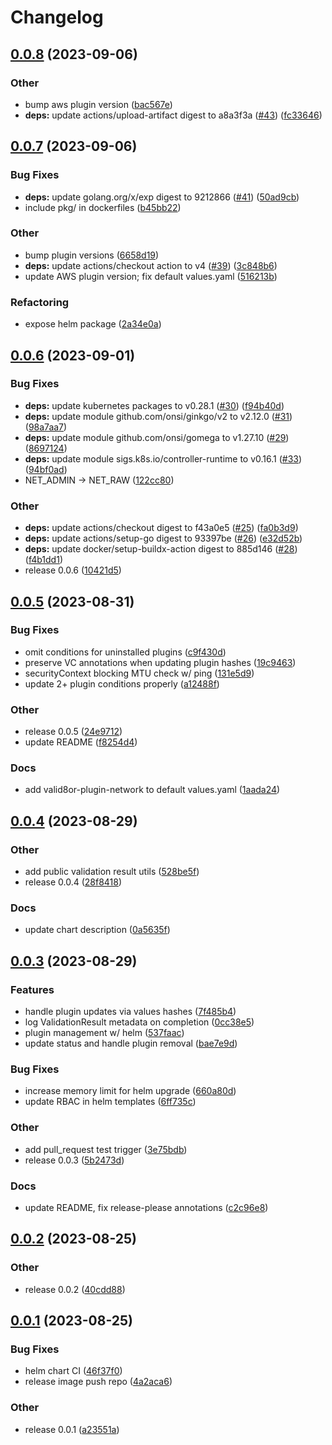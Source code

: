 # Changelog

## [0.0.8](https://github.com/spectrocloud-labs/valid8or/compare/v0.0.7...v0.0.8) (2023-09-06)


### Other

* bump aws plugin version ([bac567e](https://github.com/spectrocloud-labs/valid8or/commit/bac567e69ac6a957b78f29b5bcec81d2f3b0c6b8))
* **deps:** update actions/upload-artifact digest to a8a3f3a ([#43](https://github.com/spectrocloud-labs/valid8or/issues/43)) ([fc33646](https://github.com/spectrocloud-labs/valid8or/commit/fc3364674e45c9dd3fdbf15773a7fbe2f04e3395))

## [0.0.7](https://github.com/spectrocloud-labs/valid8or/compare/v0.0.6...v0.0.7) (2023-09-06)


### Bug Fixes

* **deps:** update golang.org/x/exp digest to 9212866 ([#41](https://github.com/spectrocloud-labs/valid8or/issues/41)) ([50ad9cb](https://github.com/spectrocloud-labs/valid8or/commit/50ad9cbd72f531ab3e29eb43d59f75026efc96b0))
* include pkg/ in dockerfiles ([b45bb22](https://github.com/spectrocloud-labs/valid8or/commit/b45bb22532adc3e860aea56edf7ab3f3a95519fd))


### Other

* bump plugin versions ([6658d19](https://github.com/spectrocloud-labs/valid8or/commit/6658d190022815cf56d1a345ae66d46fd260c10c))
* **deps:** update actions/checkout action to v4 ([#39](https://github.com/spectrocloud-labs/valid8or/issues/39)) ([3c848b6](https://github.com/spectrocloud-labs/valid8or/commit/3c848b61c3294cdd1ceed376c3e4a48521221b6f))
* update AWS plugin version; fix default values.yaml ([516213b](https://github.com/spectrocloud-labs/valid8or/commit/516213ba35d80c4e8692b1448b22f6e1b9756c5d))


### Refactoring

* expose helm package ([2a34e0a](https://github.com/spectrocloud-labs/valid8or/commit/2a34e0ae780b287a8a1a48ee00f5016e667c8304))

## [0.0.6](https://github.com/spectrocloud-labs/valid8or/compare/v0.0.5...v0.0.6) (2023-09-01)


### Bug Fixes

* **deps:** update kubernetes packages to v0.28.1 ([#30](https://github.com/spectrocloud-labs/valid8or/issues/30)) ([f94b40d](https://github.com/spectrocloud-labs/valid8or/commit/f94b40d7d9b0be097cad185b0426727380cef822))
* **deps:** update module github.com/onsi/ginkgo/v2 to v2.12.0 ([#31](https://github.com/spectrocloud-labs/valid8or/issues/31)) ([98a7aa7](https://github.com/spectrocloud-labs/valid8or/commit/98a7aa785946534db076a093c0715ac63782d72f))
* **deps:** update module github.com/onsi/gomega to v1.27.10 ([#29](https://github.com/spectrocloud-labs/valid8or/issues/29)) ([8697124](https://github.com/spectrocloud-labs/valid8or/commit/8697124f495004f71ed9ba694ab8116880a4ae7f))
* **deps:** update module sigs.k8s.io/controller-runtime to v0.16.1 ([#33](https://github.com/spectrocloud-labs/valid8or/issues/33)) ([94bf0ad](https://github.com/spectrocloud-labs/valid8or/commit/94bf0ad33b8524a82427b12320ba70493af9ac21))
* NET_ADMIN -&gt; NET_RAW ([122cc80](https://github.com/spectrocloud-labs/valid8or/commit/122cc808ed6b83eb6a33dc38e031d86805440784))


### Other

* **deps:** update actions/checkout digest to f43a0e5 ([#25](https://github.com/spectrocloud-labs/valid8or/issues/25)) ([fa0b3d9](https://github.com/spectrocloud-labs/valid8or/commit/fa0b3d95f74e70226f07114bffcde2e1b270ad33))
* **deps:** update actions/setup-go digest to 93397be ([#26](https://github.com/spectrocloud-labs/valid8or/issues/26)) ([e32d52b](https://github.com/spectrocloud-labs/valid8or/commit/e32d52bc1243451b6a0f6a27f228869da9497761))
* **deps:** update docker/setup-buildx-action digest to 885d146 ([#28](https://github.com/spectrocloud-labs/valid8or/issues/28)) ([f4b1dd1](https://github.com/spectrocloud-labs/valid8or/commit/f4b1dd10a4170f2596bf2cebf64a363d21efcc44))
* release 0.0.6 ([10421d5](https://github.com/spectrocloud-labs/valid8or/commit/10421d59a5fbc4dd840a6aac9f24657ee8d1be7c))

## [0.0.5](https://github.com/spectrocloud-labs/valid8or/compare/v0.0.4...v0.0.5) (2023-08-31)


### Bug Fixes

* omit conditions for uninstalled plugins ([c9f430d](https://github.com/spectrocloud-labs/valid8or/commit/c9f430d81bfdbb077edfa5d3cc48f314bf831c45))
* preserve VC annotations when updating plugin hashes ([19c9463](https://github.com/spectrocloud-labs/valid8or/commit/19c9463a4ed7b516731fdaf76cf487e682a6a2c4))
* securityContext blocking MTU check w/ ping ([131e5d9](https://github.com/spectrocloud-labs/valid8or/commit/131e5d91015b54b470b61708bfe8675f7eb26a0e))
* update 2+ plugin conditions properly ([a12488f](https://github.com/spectrocloud-labs/valid8or/commit/a12488f9dc376d1b0a8b413791b3aa2e25b185a5))


### Other

* release 0.0.5 ([24e9712](https://github.com/spectrocloud-labs/valid8or/commit/24e9712ffbf6fb8d33333d5d8c063f3935c7ceae))
* update README ([f8254d4](https://github.com/spectrocloud-labs/valid8or/commit/f8254d4a0bca6db90523ace43503cf6d80d3af30))


### Docs

* add valid8or-plugin-network to default values.yaml ([1aada24](https://github.com/spectrocloud-labs/valid8or/commit/1aada2492d518e7ed50934d2cb6e184da5d1e031))

## [0.0.4](https://github.com/spectrocloud-labs/valid8or/compare/v0.0.3...v0.0.4) (2023-08-29)


### Other

* add public validation result utils ([528be5f](https://github.com/spectrocloud-labs/valid8or/commit/528be5f91e8bfb7d6f1530002dd99971e4983a7e))
* release 0.0.4 ([28f8418](https://github.com/spectrocloud-labs/valid8or/commit/28f8418356694ad5c86b97d2b9df9d51c2f6d279))


### Docs

* update chart description ([0a5635f](https://github.com/spectrocloud-labs/valid8or/commit/0a5635f94f949c39592dbe7f20e5301f4836f291))

## [0.0.3](https://github.com/spectrocloud-labs/valid8or/compare/v0.0.2...v0.0.3) (2023-08-29)


### Features

* handle plugin updates via values hashes ([7f485b4](https://github.com/spectrocloud-labs/valid8or/commit/7f485b41f5dfba40e8c08a5da79410dfc0c97e0c))
* log ValidationResult metadata on completion ([0cc38e5](https://github.com/spectrocloud-labs/valid8or/commit/0cc38e5cf464d6f9342865f3a41787dfe9bc3c5c))
* plugin management w/ helm ([537faac](https://github.com/spectrocloud-labs/valid8or/commit/537faac4c3f1c6695f1db34114401a14ad292906))
* update status and handle plugin removal ([bae7e9d](https://github.com/spectrocloud-labs/valid8or/commit/bae7e9dc36a1a22e8f08828421d0cc7e73deb54f))


### Bug Fixes

* increase memory limit for helm upgrade ([660a80d](https://github.com/spectrocloud-labs/valid8or/commit/660a80d57fcae2dc3a16e610699b60a5749e0786))
* update RBAC in helm templates ([6ff735c](https://github.com/spectrocloud-labs/valid8or/commit/6ff735c891e40328bba0524f4b8b240d3e85a6c9))


### Other

* add pull_request test trigger ([3e75bdb](https://github.com/spectrocloud-labs/valid8or/commit/3e75bdbff56bab925ca98b81c57fe9f4b1a60471))
* release 0.0.3 ([5b2473d](https://github.com/spectrocloud-labs/valid8or/commit/5b2473dce974a160b14640e86e88028f66c94f5e))


### Docs

* update README, fix release-please annotations ([c2c96e8](https://github.com/spectrocloud-labs/valid8or/commit/c2c96e8e3e91820826242b36d6760ab1d2530baf))

## [0.0.2](https://github.com/spectrocloud-labs/valid8or/compare/v0.0.1...v0.0.2) (2023-08-25)


### Other

* release 0.0.2 ([40cdd88](https://github.com/spectrocloud-labs/valid8or/commit/40cdd88ebb8b75f9908c5dab6aa29337f5d778d8))

## [0.0.1](https://github.com/spectrocloud-labs/valid8or/compare/v0.0.1...v0.0.1) (2023-08-25)


### Bug Fixes

* helm chart CI ([46f37f0](https://github.com/spectrocloud-labs/valid8or/commit/46f37f0cea87e90e6effb85cb15128ab5970a621))
* release image push repo ([4a2aca6](https://github.com/spectrocloud-labs/valid8or/commit/4a2aca6ecbfeca48ed4dd7566441923815281432))


### Other

* release 0.0.1 ([a23551a](https://github.com/spectrocloud-labs/valid8or/commit/a23551a1984d43d9acbc7de3cacad6ee928cc517))
